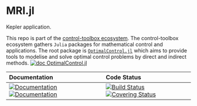 # MRI.jl

[ci-img]: https://github.com/control-toolbox/MRI.jl/actions/workflows/CI.yml/badge.svg?branch=main
[ci-url]: https://github.com/control-toolbox/MRI.jl/actions/workflows/CI.yml?query=branch%3Amain

[co-img]: https://codecov.io/gh/control-toolbox/MRI.jl/branch/main/graph/badge.svg?token=YM5YQQUSO3
[co-url]: https://codecov.io/gh/control-toolbox/MRI.jl

[doc-dev-img]: https://img.shields.io/badge/docs-dev-blue.svg
[doc-dev-url]: https://control-toolbox.org/MRI.jl/dev/

[doc-stable-img]: https://img.shields.io/badge/docs-stable-blue.svg
[doc-stable-url]: https://control-toolbox.org/MRI.jl/stable/

Kepler application.

This repo is part of the [control-toolbox ecosystem](https://github.com/control-toolbox). 
The control-toolbox ecosystem gathers `Julia` packages for mathematical control and applications. The root package is [`OptimalControl.jl`](https://github.com/control-toolbox/OptimalControl.jl) which aims to provide tools to modelise and solve optimal control problems by direct and indirect methods. [![doc OptimalControl.jl](https://img.shields.io/badge/doc-OptimalControl.jl-blue)](http://control-toolbox.org/docs/optimalcontrol)

| **Documentation**  | **Code Status**  |
|:-------------------|:-----------------|
| [![Documentation][doc-stable-img]][doc-stable-url] [![Documentation][doc-dev-img]][doc-dev-url] | [![Build Status][ci-img]][ci-url] [![Covering Status][co-img]][co-url] |